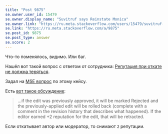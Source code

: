 ```yaml
---
title: "Post 9875"
se.owner.user_id: 15479
se.owner.display_name: "Suvitruf says Reinstate Monica"
se.owner.link: "https://ru.meta.stackoverflow.com/users/15479/suvitruf-says-reinstate-monica"
se.link: "https://ru.meta.stackoverflow.com/a/9875"
se.post_id: 9875
se.post_type: answer
se.score: 2
---
```

<p>Что-то поменялось, видимо. Или баг.</p>

<p>Нашёл вот такой вопрос с ответом от сотрудника: <a href="https://meta.stackexchange.com/q/142492/260198">Репутация при откате не должна теряться</a>.</p>

<p>Задал на <a href="https://meta.stackexchange.com/q/340384/260198">MSE вопрос</a> по этому кейсу.</p>

<p>Есть <a href="https://meta.stackexchange.com/a/295028/260198">вот такое обсуждение</a>:</p>

<blockquote>
  <p>...if the edit was previously approved, it will be marked Rejected and the previously-applied edit will be rolled back (complete with a comment in the revision history that describes what happened). If the editor earned +2 reputation for the edit, that will be retracted.</p>
</blockquote>

<p>Если откатывает автор или модератор, то снимают <code>2</code> репутации.</p>

